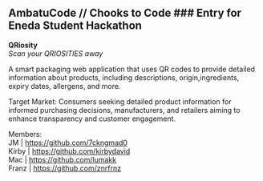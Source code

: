 ## AmbatuCode // Chooks to Code ### Entry for Eneda Student Hackathon

**QRiosity** <br>
*Scan your QRIOSITIES away*

A smart packaging web application that uses QR codes to provide detailed information about products, including descriptions, origin,ingredients, expiry dates, allergens, and more.<br>

Target Market: Consumers seeking detailed product information for informed purchasing decisions, manufacturers, and retailers aiming to enhance transparency and customer engagement.

Members: <br>
JM | https://github.com/7ckngmad0 <br>
Kirby | https://github.com/kirbydavid <br>
Mac | https://github.com/lumakk <br>
Franz | https://github.com/znrfrnz <br>


